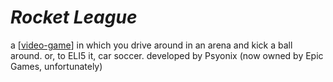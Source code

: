 # *Rocket League*

a [[video-game]] in which you drive around in an arena and kick a ball around. or, to ELI5 it, car soccer. developed by Psyonix (now owned by Epic Games, unfortunately)

[//begin]: # "Autogenerated link references for markdown compatibility"
[video-game]: video-game.md "video game"
[//end]: # "Autogenerated link references"